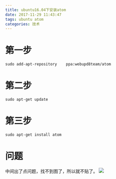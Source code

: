 ```yaml
---
title: ubuntu16.04下安装atom
date: 2017-11-29 11:43:47
tags: ubuntu atom
categories: 技术
---
```

# 第一步
`sudo add-apt-repository    ppa:webupd8team/atom`
# 第二步
`sudo apt-get update`
# 第三步
`sudo apt-get install atom`
# 问题
中间出了点问题，找不到图了，所以就不贴了。
![](https://github.com/hjyai94/Blog_Image/raw/master/avatar.png)

